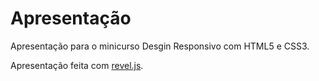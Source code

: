 # Apresentação

Apresentação para o minicurso Desgin Responsivo com HTML5 e CSS3.

Apresentação feita com [revel.js](http://lab.hakim.se/reveal-js/).
